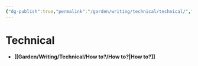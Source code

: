 ```yaml
---
{"dg-publish":true,"permalink":"/garden/writing/technical/technical/","pinned":true,"noteIcon":"1","created":"2024-12-01T00:11:54.687+01:00","updated":"2024-12-08T20:17:11.426+01:00"}
---
```


# Technical

- **[[Garden/Writing/Technical/How to?/How to?\|How to?]]**

